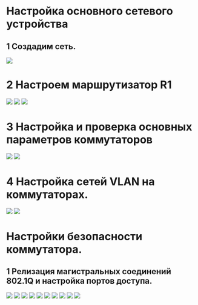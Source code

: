 # Настройка основного сетевого устройства
## 1 Создадим сеть.
![](https://github.com/iGORnetwork/Switch_Security_Configuration/blob/main/image/Screenshot_1.png)
# 2 Настроем маршрутизатор R1
![](https://github.com/iGORnetwork/Switch_Security_Configuration/blob/main/image/Screenshot_2.png)
![](https://github.com/iGORnetwork/Switch_Security_Configuration/blob/main/image/Screenshot_3.png)
![](https://github.com/iGORnetwork/Switch_Security_Configuration/blob/main/image/Screenshot_4.png)

# 3 Настройка и проверка основных параметров коммутаторов
![](https://github.com/iGORnetwork/Switch_Security_Configuration/blob/main/image/Screenshot_5.png)
![](https://github.com/iGORnetwork/Switch_Security_Configuration/blob/main/image/Screenshot_6.png)

# 4 Настройка сетей VLAN на коммутаторах.
![](https://github.com/iGORnetwork/Switch_Security_Configuration/blob/main/image/Screenshot_9.png)
![](https://github.com/iGORnetwork/Switch_Security_Configuration/blob/main/image/Screenshot_8.png)

# Настройки безопасности коммутатора.
## 1 Релизация магистральных соединений 802.1Q и настройка портов доступа.

![](https://github.com/iGORnetwork/Switch_Security_Configuration/blob/main/image/Screenshot_10.png)
![](https://github.com/iGORnetwork/Switch_Security_Configuration/blob/main/image/Screenshot_11.png)
![](https://github.com/iGORnetwork/Switch_Security_Configuration/blob/main/image/Screenshot_12.png)
![](https://github.com/iGORnetwork/Switch_Security_Configuration/blob/main/image/Screenshot_13.png)
![](https://github.com/iGORnetwork/Switch_Security_Configuration/blob/main/image/Screenshot_14.png)
![](https://github.com/iGORnetwork/Switch_Security_Configuration/blob/main/image/Screenshot_15.png)
![](https://github.com/iGORnetwork/Switch_Security_Configuration/blob/main/image/Screenshot_16.png)
![](https://github.com/iGORnetwork/Switch_Security_Configuration/blob/main/image/Screenshot_17.png)
![](https://github.com/iGORnetwork/Switch_Security_Configuration/blob/main/image/Screenshot_18.png)
![](https://github.com/iGORnetwork/Switch_Security_Configuration/blob/main/image/Screenshot_19.png)



